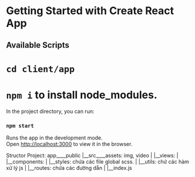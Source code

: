 # Getting Started with Create React App


## Available Scripts

# `cd client/app`
# `npm i` to install node_modules.
In the project directory, you can run: 
### `npm start`

Runs the app in the development mode.\
Open [http://localhost:3000](http://localhost:3000) to view it in the browser.


Structor Project:
app____public
    |__src____assets: img, video
    |       |__views:
    |       |__components: 
    |       |__styles: chứa các file global scss.
    |       |__utils: chứ các hàm xử lý js
    |       |__routes: chứa các đường dẫn
    |
    |__index.js